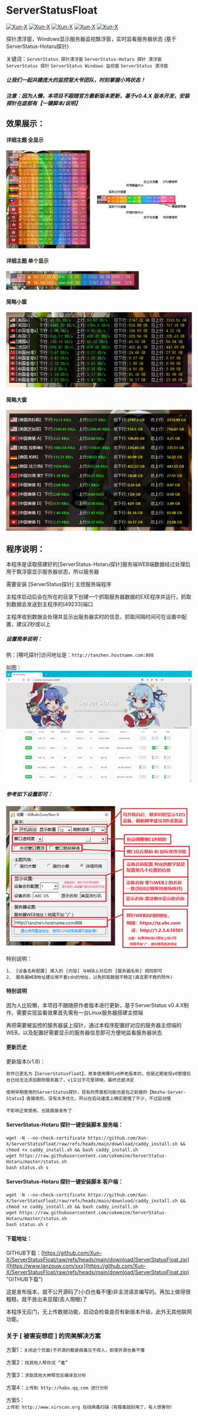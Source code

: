# ServerStatusFloat
[![Xun-X](https://img.shields.io/static/v1?label=作者&message=Xun-X&color=F36CB0)](https://github.com/Xun-X/ServerStatusFloat)
[![Xun-X](https://img.shields.io/static/v1?label=特别感谢&message=cokemine&color=97C40F)](https://github.com/cokemine/ServerStatus-Hotaru)
[![Xun-X](https://img.shields.io/static/v1?label=软件特点&message=便携、简易&color=48C21A)](https://github.com/Xun-X/ServerStatusFloat)
[![Xun-X](https://img.shields.io/static/v1?label=软件性质&message=免费、非开源&color=1081C2)](https://github.com/Xun-X/ServerStatusFloat)
[![Xun-X](https://img.shields.io/static/v1?label=获取方式&message=点击下载&color=F48041)](https://github.com/Xun-X/ServerStatusFloat/raw/refs/heads/main/download/ServerStatusFloat.zip)

探针漂浮窗，Windows显示服务器监视飘浮窗，实时监看服务器状态 (基于ServerStatus-Hotaru探针)

关键词：`ServerStatus 探针漂浮窗` `ServerStatus-Hotaru 探针 漂浮窗` `ServerStatus 探针` `ServerStatus Windows 监视窗` `ServerStatus 漂浮窗`

##### 让我们一起共建庞大的监控室大爷团队，时刻掌握小鸡状态！

##### 注意：因为人懒，本项目不跟随官方最新版本更新，基于v0.4.X 版本开发，安装探针在底部有【一键脚本/说明】

## 效果展示：
#### 详细主题 全显示
![](https://raw.githubusercontent.com/Xun-X/ServerStatusFloat/refs/heads/main/image/inages_1.png)

#### 详细主题 单个显示
![](https://raw.githubusercontent.com/Xun-X/ServerStatusFloat/refs/heads/main/image/inages_2.png)

#### 简略小窗
![](https://raw.githubusercontent.com/Xun-X/ServerStatusFloat/refs/heads/main/image/inages_3.png)

#### 简略大窗
![](https://raw.githubusercontent.com/Xun-X/ServerStatusFloat/refs/heads/main/image/inages_4.png)



## 程序说明：
本程序是读取搭建好的[ServerStatus-Hotaru探针]服务端WEB端数据经过处理后用于飘浮窗显示服务器状态，所以服务器

需要安装 [ServerStatus探针] 主控服务端程序

主程序启动后会在所在的目录下创建一个抓取服务器数据的EXE程序并运行，抓取到数据会发送到主程序的[49233]端口

主程序收到数据会处理并显示出服务器实时的信息，抓取间隔时间可在设置中配置，建议2秒或以上

##### 设置简单说明：
例：[哪吒探针]访问地址是：```http://tanzhen.hostname.com:808```

如图：
![](https://raw.githubusercontent.com/Xun-X/ServerStatusFloat/refs/heads/main/image/inages_5.png)

##### 参考如下设置即可：
![](https://raw.githubusercontent.com/Xun-X/ServerStatusFloat/refs/heads/main/image/inages_6.png)

特别说明：
```
1、 [设备名称配置] 填入的 [内容] 与WEB上对应的 [服务器名称] 相同即可 
2、 服务器WEB地址建议用不套cdn的地址，以免抓取数据不稳定(直连更不稳的除外)
```


#### 特别说明
因为人比较懒，本项目不跟随原作者版本进行更新，基于ServerStatus v0.4.X制作，需要实现监看效果首先需有一台Linux服务器搭建主控端

再把需要被监控的服务器装上探针，通过本程序配置好对应的服务器主控端的WEB，以及配置好需要显示的服务器信息即可方便地监看服务器状态

#### 更新历史
更新版本(v1.8)：
```
软件已更名为【ServerStatusFloat】，原本使用哪吒v0养老版本的，但是近期发现v0管理后台已经无法添加删除服务器了，v1又过于花里胡哨，最终还是决定

使用早期使用的ServerStatus探针，现有的界面和功能也是在之前做的【Nezha-Server-Status】直接改的，没有太多优化，所以在启动速度上确实是慢了不少，不过启动慢

不影响正常使用，也就直接发布了
```




#### ServerStatus-Hotaru 探针一键安装脚本 服务端：
```
wget -N --no-check-certificate https://github.com/Xun-X/ServerStatusFloat/raw/refs/heads/main/download/caddy_install.sh && chmod +x caddy_install.sh && bash caddy_install.sh
wget https://raw.githubusercontent.com/cokemine/ServerStatus-Hotaru/master/status.sh
bash status.sh s
```

#### ServerStatus-Hotaru 探针一键安装脚本 客户端：
```
wget -N --no-check-certificate https://github.com/Xun-X/ServerStatusFloat/raw/refs/heads/main/download/caddy_install.sh && chmod +x caddy_install.sh && bash caddy_install.sh
wget https://raw.githubusercontent.com/cokemine/ServerStatus-Hotaru/master/status.sh
bash status.sh c
```
#### 下载地址：
GITHUB下载：[https://github.com/Xun-X/ServerStatusFloat/raw/refs/heads/main/download/ServerStatusFloat.zip]([https://www.lanzouw.com/xxx](https://github.com/Xun-X/ServerStatusFloat/raw/refs/heads/main/download/ServerStatusFloat.zip) "GITHUB下载")

这是发布版本，就不公开源码了(小白也看不懂)非主流语言编写的。再加上做得很粗糙，就不放出来显摆(丟人現眼)了

本程序无后门，无上传数据功能，启动会检查是否有新版本升级，此外无其他联网功能。

### 关于 [ 被害妄想症 ] 的完美解决方案
方案1：`关闭这个页面(不开源的都是病毒见不得人，即使开源也看不懂`

方案2：`找其他人帮你试 “毒”`

方案3：`求助其他大神帮您反编译及分析`

方案4：`上传到 http://habo.qq.com 进行分析`

方案5：`上传到 http://www.virscan.org 在线病毒扫描（有报毒就别用了，有人想害你）`
